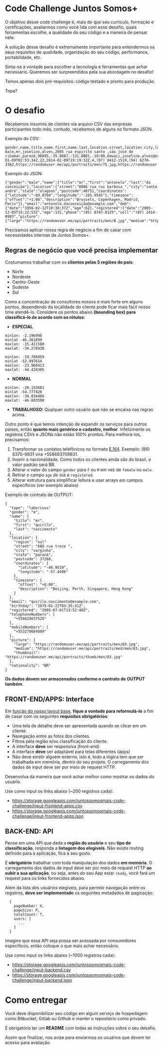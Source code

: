 
# Code Challenge Juntos Somos+

O objetivo desse code challenge é, mais do que seu currículo, formação e certificações, avaliarmos como você lida com esse desafio, quais ferramentas escolhe, a qualidade do seu código e a maneira de pensar nele.

A solução desse desafio é extremamente importante para entendermos os seus requisitos de qualidade, organização do seu código, performance, portabilidade, etc.

Sinta-se à vontade para escolher a tecnologia e ferramentas que achar necessário. Queremos ser surpreendidos pela sua abordagem no desafio!

Temos apenas dois pré-requisitos: código testado e pronto para produção.

Topa?

# O desafio

Recebemos insumos de clientes via arquivo CSV das empresas participantes todo mês, contudo, recebemos de alguns no formato JSON.

Exemplo do CSV:

```
gender,name.title,name.first,name.last,location.street,location.city,location.state,location.postcode,location.coordinates.latitude,location.coordinates.longitude,location.timezone.offset,location.timezone.description,email,dob.date,dob.age,registered.date,registered.age,phone,cell,picture.large,picture.medium,picture.thumbnail
male,mr,joselino,alves,2095 rua espirito santo ,são josé de ribamar,paraná,96895,-35.8687,-131.8801,-10:00,Hawaii,joselino.alves@example.com,1996-01-09T02:53:34Z,22,2014-02-09T19:19:32Z,4,(97) 0412-1519,(94) 6270-3362,https://randomuser.me/api/portraits/men/75.jpg,https://randomuser.me/api/portraits/med/men/75.jpg,https://randomuser.me/api/portraits/thumb/men/75.jpg
```
Exemplo do JSON:

```
{"gender":"male","name":{"title":"mr","first":"antonelo","last":"da conceição"},"location":{"street":"8986 rua rui barbosa ","city":"santo andré","state":"alagoas","postcode":40751,"coordinates":{"latitude":"-69.8704","longitude":"-165.9545"},"timezone":{"offset":"+1:00","description":"Brussels, Copenhagen, Madrid, Paris"}},"email":"antonelo.daconceição@example.com","dob":{"date":"1956-02-12T10:38:37Z","age":62},"registered":{"date":"2005-12-05T15:22:53Z","age":13},"phone":"(85) 8747-8125","cell":"(87) 2414-0993","picture":{"large":"https://randomuser.me/api/portraits/men/8.jpg","medium":"https://randomuser.me/api/portraits/med/men/8.jpg","thumbnail":"https://randomuser.me/api/portraits/thumb/men/8.jpg"}}
```

Precisamos aplicar nossa regra de negócio a fim de casar com necessidades internas da Juntos Somos+.

## Regras de negócio que você precisa implementar

Costumamos trabalhar com os **clientes pelas 5 regiões do país**: 

- Norte
- Nordeste
- Centro-Oeste
- Sudeste
- Sul

Como a concentração de consultores nossos é mais forte em alguns pontos, dependendo da localidade do cliente pode ficar mais fácil nosso time atendê-lo. Considere os pontos abaixo **(bounding box) para classificá-lo de acordo com os rótulos**:

- **ESPECIAL**

```
minlon: -2.196998
minlat -46.361899
maxlon: -15.411580
maxlat: -34.276938
```
```
minlon: -19.766959
minlat -52.997614
maxlon: -23.966413
maxlat: -44.428305
```

- **NORMAL**

```
minlon: -26.155681
minlat -54.777426
maxlon: -34.016466
maxlat: -46.603598
```

- **TRABALHOSO:** Qualquer outro usuário que não se encaixa nas regras acima.

Outro ponto é que temos intenção de expandir os serviços para outros países, então **quanto mais genérico o cadastro, melhor**. Infelizmente os registros CSVs e JSONs não estão 100% prontos. Para melhorá-los, precisamos:

1. Transformar os contatos telefônicos no formato [E.164](https://en.wikipedia.org/wiki/E.164). Exemplo: (86) 8370-9831 vira +558683709831.
2. Inserir a nacionalidade. Como todos os clientes ainda são do brasil, o valor padrão será BR.
3. Alterar o valor do campo `gender` para `F` ou `M` em vez de `female` ou `male`.
4. Retirar o campo `age` de `dob` e `registered`.
5. Alterar estrutura para simplificar leitura e usar arrays em campos específicos (ver exemplo abaixo)

Exemplo de contrato de OUTPUT:

```
{
  "type": "laborious"
  "gender": "m",
  "name": {
    "title": "mr",
    "first": "quirilo",
    "last": "nascimento"
  },
  "location": {
    "region": "sul"
    "street": "680 rua treze ",
    "city": "varginha",
    "state": "paraná",
    "postcode": 37260,
    "coordinates": {
      "latitude": "-46.9519",
      "longitude": "-57.4496"
    },
    "timezone": {
      "offset": "+8:00",
      "description": "Beijing, Perth, Singapore, Hong Kong"
    }
  },
  "email": "quirilo.nascimento@example.com",
  "birthday": "1979-01-22T03:35:31Z",
  "registered": "2005-07-01T13:52:48Z",
  "telephoneNumbers": [
    "+556629637520"
  ],
  "mobileNumbers": [
    "+553270684089"
  ],
  "picture": {
    "large": "https://randomuser.me/api/portraits/men/83.jpg",
    "medium": "https://randomuser.me/api/portraits/med/men/83.jpg",
    "thumbnail": "https://randomuser.me/api/portraits/thumb/men/83.jpg"
  },
  "nationality": "BR"
}

```

**Os dados devem ser armazenados conforme o contrato de OUTPUT também.**


## FRONT-END/APPS: Interface

Em [função do nosso layout base](layout-desktop.jpg), **fique a vontade para reformulá-lo** a fim de casar com os seguintes **requisitos obrigatórios**:
  
  - Uma tela de detalhe deve ser apresentada quando se clicar em um cliente.
  - Navegação entre as fotos dos clientes.
  - Filtros pela região e/ou classificação do cliente.
  - A interface **deve** ser responsiva (front-end)
  - A interface **deve** ser adaptável para telas diferentes (apps)
  - Não deve existir alguém externo, isto é, todo a lógica tem que ser trabalhada em memória, dentro do seu projeto. O carregamento dos dados de input deve ser por meio de request HTTP.

Desenvolva da maneira que você achar melhor como mostrar os dados do usuário.

Use como input os links abaixo (~200 registros cada):

- https://storage.googleapis.com/juntossomosmais-code-challenge/input-frontend-apps.csv
- https://storage.googleapis.com/juntossomosmais-code-challenge/input-frontend-apps.json

## BACK-END: API

Pense em uma API que dada a **região do usuário** e seu **tipo de classificação**, responda a **listagem dos elegíveis**. Não existe routing definido para a aplicação, fica a seu gosto.

É **obrigatório** trabalhar com toda manipulação dos dados **em memória**. O carregamento dos dados de input deve ser por meio de request HTTP **ao subir a sua aplicação**, ou seja, antes do seu App estar `ready`, você fará um request para os links fornecidos abaixo.

Além da lista dos usuários elegíveis, para permitir navegação entre os registros, **deve ser implementado** os seguintes metadados de paginação:

```
  {
    pageNumber: X,
    pageSize: P,
    totalCount: T,
    users: [
      ...
    ]
  }
```

Imagine que essa API seja possa ser acessada por consumidores específicos, então coloque o que mais achar necessário.

Use como input os links abaixo (~1000 registros cada):

- https://storage.googleapis.com/juntossomosmais-code-challenge/input-backend.csv
- https://storage.googleapis.com/juntossomosmais-code-challenge/input-backend.json

# Como entregar

Você deve disponibilizar seu código em algum serviço de hospedagem como Bitbucket, Gitlab ou Github e manter o repositório como privado.

É obrigatório ter um **README** com todas as instruções sobre o seu desafio.

Assim que finalizar, nos avise para enviarmos os usuários que devem ter acesso para avaliação.
